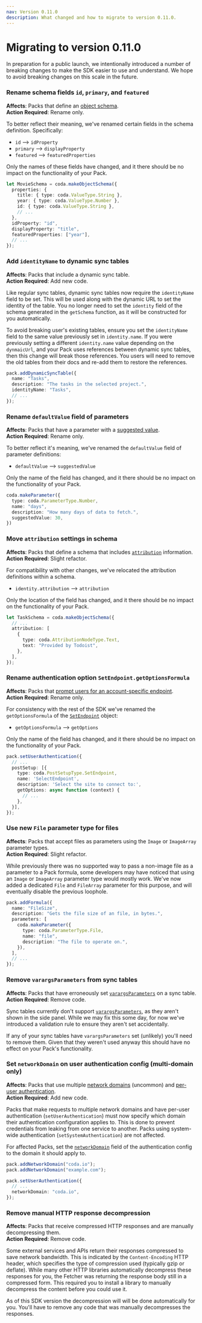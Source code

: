 ```yaml
---
nav: Version 0.11.0
description: What changed and how to migrate to version 0.11.0.
---
```


# Migrating to version 0.11.0

In preparation for a public launch, we intentionally introduced a number of breaking changes to make the SDK easier to use and understand. We hope to avoid breaking changes on this scale in the future.

### Rename schema fields `id`, `primary`, and `featured`

**Affects**: Packs that define an [object schema][schemas_object].<br>
**Action Required**: Rename only.

To better reflect their meaning, we've renamed certain fields in the schema definition. Specifically:

- `id` --> `idProperty`
- `primary` --> `displayProperty`
- `featured` --> `featuredProperties`

Only the names of these fields have changed, and it there should be no impact on the functionality of your Pack.

```{.ts hl_lines="8-10"}
let MovieSchema = coda.makeObjectSchema({
  properties: {
    title: { type: coda.ValueType.String },
    year: { type: coda.ValueType.Number },
    id: { type: coda.ValueType.String },
    // ...
  },
  idProperty: "id",
  displayProperty: "title",
  featuredProperties: ["year"],
  // ...
});
```

### Add `identityName` to dynamic sync tables

**Affects**: Packs that include a dynamic sync table.<br>
**Action Required**: Add new code.

Like regular sync tables, dynamic sync tables now require the `identityName` field to be set. This will be used along with the dynamic URL to set the identity of the table. You no longer need to set the `identity` field of the schema generated in the `getSchema` function, as it will be constructed for you automatically.

To avoid breaking user's existing tables, ensure you set the `identityName` field to the same value previously set in `identity.name`. If you were previously setting a different `identity.name` value depending on the `dynmaicUrl`, and your Pack uses references between dynamic sync tables, then this change will break those references. You users will need to remove the old tables from their docs and re-add them to restore the references.

```{.ts hl_lines="4"}
pack.addDynamicSyncTable({
  name: "Tasks",
  description: "The tasks in the selected project.",
  identityName: "Tasks",
  // ...
});
```

### Rename `defaultValue` field of parameters

**Affects**: Packs that have a parameter with a [suggested value][parameters_suggested].<br>
**Action Required**: Rename only.

To better reflect it's meaning, we've renamed the `defaultValue` field of parameter definitions:

- `defaultValue` --> `suggestedValue`

Only the name of the field has changed, and it there should be no impact on the functionality of your Pack.

```{.ts hl_lines="5"}
coda.makeParameter({
  type: coda.ParameterType.Number,
  name: "days",
  description: "How many days of data to fetch.",
  suggestedValue: 30,
})
```

### Move `attribution` settings in schema

**Affects**: Packs that define a schema that includes [`attribution`][schemas_attribution] information.<br>
**Action Required**: Slight refactor.

For compatibility with other changes, we've relocated the attribution definitions within a schema.

- `identity.attribution` --> `attribution`

Only the location of the field has changed, and it there should be no impact on the functionality of your Pack.

```{.ts hl_lines="3"}
let TaskSchema = coda.makeObjectSchema({
  // ...
  attribution: [
    {
      type: coda.AttributionNodeType.Text,
      text: "Provided by Todoist",
    },
  ],
});
```

### Rename authentication option `SetEndpoint.getOptionsFormula`

**Affects**: Packs that [prompt users for an account-specific endpoint][authentication_setendpoint].<br>
**Action Required**: Rename only.

For consistency with the rest of the SDK we've renamed the `getOptionsFormula` of the [`SetEndpoint`][setendpoint] object:

- `getOptionsFormula` --> `getOptions`

Only the name of the field has changed, and it there should be no impact on the functionality of your Pack.

```{.ts hl_lines="7"}
pack.setUserAuthentication({
  // ...
  postSetup: [{
    type: coda.PostSetupType.SetEndpoint,
    name: 'SelectEndpoint',
    description: 'Select the site to connect to:',
    getOptions: async function (context) {
      // ...
    },
  }],
});
```

### Use new `File` parameter type for files

**Affects**: Packs that accept files as parameters using the `Image` or `ImageArray` parameter types.<br>
**Action Required**: Slight refactor.

While previously there was no supported way to pass a non-image file as a parameter to a Pack formula, some developers may have noticed that using an `Image` or `ImageArray` parameter type would mostly work. We've now added a dedicated `File` and `FileArray` parameter for this purpose, and will eventually disable the previous loophole.

```{.ts hl_lines="6"}
pack.addFormula({
  name: "FileSize",
  description: "Gets the file size of an file, in bytes.",
  parameters: [
    coda.makeParameter({
      type: coda.ParameterType.File,
      name: "file",
      description: "The file to operate on.",
    }),
  ],
  // ...
});
```

### Remove `varargsParameters` from sync tables

**Affects**: Packs that have erroneously set [`varargsParameters`][parameters_vararg] on a sync table.<br>
**Action Required**: Remove code.

Sync tables currently don't support [`varargsParameters`][parameters_vararg], as they aren't shown in the side panel. While we may fix this some day, for now we've introduced a validation rule to ensure they aren't set accidentally.

If any of your sync tables have `varargsParameters` set (unlikely) you'll need to remove them. Given that they weren't used anyway this should have no effect on your Pack's functionality.

### Set `networkDomain` on user authentication config (multi-domain only)

**Affects**: Packs that use multiple [network domains][fetcher_network] (uncommon) and [per-user authentication][auth_user].<br>
**Action Required**: Add new code.

Packs that make requests to multiple network domains and have per-user authentication (`setUserAuthentication`) must now specify which domain their authentication configuration applies to. This is done to prevent credentials from leaking from one service to another. Packs using system-wide authentication (`setSystemAuthentication`) are not affected.

For affected Packs, set the [`networkDomain`][baseauthentication_networkdomain] field of the authentication config to the domain it should apply to.

```{.ts hl_lines="6"}
pack.addNetworkDomain("coda.io");
pack.addNetworkDomain("example.com");

pack.setUserAuthentication({
  // ...
  networkDomain: "coda.io",
});
```

### Remove manual HTTP response decompression

**Affects**: Packs that receive compressed HTTP responses and are manually decompressing them.<br>
**Action Required**: Remove code.

Some external services and APIs return their responses compressed to save network bandwidth. This is indicated by the `Content-Encoding` HTTP header, which specifies the type of compression used (typically gzip or deflate). While many other HTTP libraries automatically decompress these responses for you, the Fetcher was returning the response body still in a compressed form. This required you to install a library to manually decompress the content before you could use it.

As of this SDK version the decompression will will be done automatically for you. You'll have to remove any code that was manually decompresses the responses.

[parameters_vararg]: ../../guides/basics/parameters/index.md#vararg
[fetcher_network]: ../../guides/basics/fetcher.md#network-domains
[baseauthentication_networkdomain]: ../../reference/sdk/interfaces/core.BaseAuthentication.md#networkdomain
[schemas_object]: ../../guides/advanced/schemas.md#object
[setendpoint]: ../../reference/sdk/interfaces/core.SetEndpoint.md
[authentication_setendpoint]: ../../guides/basics/authentication/index.md#setendpoint
[schemas_attribution]: ../../guides/advanced/schemas.md#attribution
[parameters_suggested]: ../../guides/basics/parameters/index.md#suggested
[sync_tables_identity]: ../../guides/blocks/sync-tables/index.md#identity
[schemas_references]: ../../guides/advanced/schemas.md#references
[auth_user]: ../../guides/basics/authentication/index.md#user
